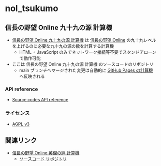 # nol_tsukumo

## 信長の野望 Online 九十九の源 計算機

- [信長の野望 Online 九十九の源 計算機](https://minorusekine.github.io/nol_tsukumo/) は [信長の野望 Online](https://www.gamecity.ne.jp/nol/) の九十九レベルを上げるのに必要な九十九の源の数を計算する計算機
  - HTML + JavaScript のみでネットワーク接続等不要でスタンドアローンで動作可能
- ここは 信長の野望 Online 九十九の源 計算機 のソースコードのリポジトリ
  - main ブランチへマージされた変更は自動的に [GitHub Pages の計算機](https://minorusekine.github.io/nol_tsukumo/)
へ反映される

### API reference

- [Source codes API reference](https://minorusekine.github.io/nol_tsukumo/doc/)
### ライセンス

- [AGPL v3](LICENSE)

## 関連リンク

- [信長の野望 Online 英傑の絆 計算機](https://minorusekine.github.io/nol_hero_bond/)
   - [ソースコード リポジトリ](https://github.com/MinoruSekine/nol_hero_bond)
